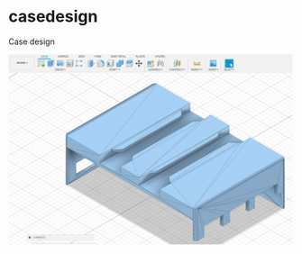 # casedesign
Case design

![img](https://github.com/philleveridge/casedesign/blob/main/Screenshot%202023-09-22%20094638.jpg)
